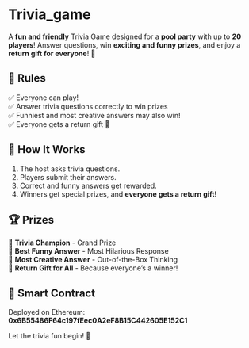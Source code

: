 # Trivia_game
A **fun and friendly** Trivia Game designed for a **pool party** with up to **20 players**! Answer questions, win **exciting and funny prizes**, and enjoy a **return gift for everyone**! 🎁  

## 📜 Rules  
✅ Everyone can play!  
✅ Answer trivia questions correctly to win prizes  
✅ Funniest and most creative answers may also win!  
✅ Everyone gets a return gift 🎊  

## 🎯 How It Works  
1. The host asks trivia questions.  
2. Players submit their answers.  
3. Correct and funny answers get rewarded.  
4. Winners get special prizes, and **everyone gets a return gift!**  

## 🏆 Prizes  
🥇 **Trivia Champion** - Grand Prize  
🥈 **Best Funny Answer** - Most Hilarious Response  
🥉 **Most Creative Answer** - Out-of-the-Box Thinking  
🎁 **Return Gift for All** - Because everyone’s a winner!  

## 🔗 Smart Contract  
Deployed on Ethereum: **0x6B55486F64c197fEec0A2eF8B15C442605E152C1**  

Let the trivia fun begin! 🎊  
